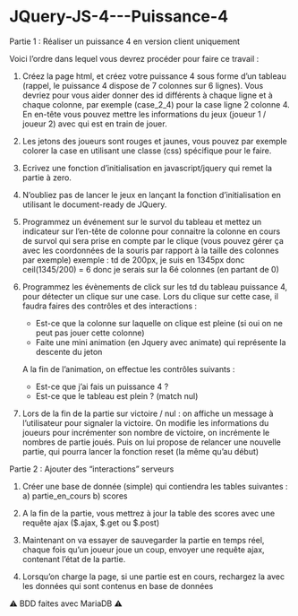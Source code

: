 # JQuery-JS-4---Puissance-4

Partie 1 : Réaliser un puissance 4 en version client uniquement

Voici l’ordre dans lequel vous devrez procéder pour faire ce travail :

1) Créez la page html, et créez votre puissance 4 sous forme d’un tableau (rappel, le puissance 4 dispose de 7 colonnes sur 6 lignes).
   Vous devriez pour vous aider donner des id différents à chaque ligne et à chaque colonne, par exemple (case_2_4) pour la case ligne 2 colonne 4. 
   En en-tête vous pouvez mettre les informations du jeux (joueur 1 / joueur 2) avec qui est en train de jouer.
   
2) Les jetons des joueurs sont rouges et jaunes, vous pouvez par exemple colorer la case en utilisant une classe (css) spécifique pour le faire.

3) Ecrivez une fonction d’initialisation en javascript/jquery qui remet la partie à zero.

4) N’oubliez pas de lancer le jeux en lançant la fonction d’initialisation en utilisant le document-ready de JQuery.

5) Programmez un événement sur le survol du tableau et mettez un indicateur sur l’en-tête de colonne pour connaitre la colonne en cours de survol qui        sera prise en compte par le clique (vous pouvez gérer ça avec les coordonnées de la souris par rapport à la taille des colonnes par exemple)
   exemple : td de 200px, je suis en 1345px donc ceil(1345/200) = 6 donc je serais sur la 6é colonnes (en partant de 0)

6) Programmez les évènements de click sur les td du tableau puissance 4, pour détecter un clique sur une case.
   Lors du clique sur cette case, il faudra faires des contrôles et des interactions :
    - Est-ce que la colonne sur laquelle on clique est pleine (si oui on ne peut pas jouer cette colonne)
    - Faite une mini animation (en Jquery avec animate) qui représente la descente du jeton
    
   A la fin de l’animation, on effectue les contrôles suivants :
    - Est-ce que j’ai fais un puissance 4 ?
    - Est-ce que le tableau est plein ? (match nul)
    
7) Lors de la fin de la partie sur victoire / nul : on affiche un message à l’utilisateur pour signaler la victoire. On modifie les informations du          joueurs pour incrémenter son nombre de victoire, on incrémente le nombres de partie joués. Puis on lui propose de relancer une nouvelle partie, qui      pourra lancer la fonction reset (la même qu’au début)


Partie 2 : Ajouter des “interactions” serveurs

1) Créer une base de donnée (simple) qui contiendra les tables suivantes :
    a) partie_en_cours
    b) scores
    
2) A la fin de la partie, vous mettrez à jour la table des scores avec une requête ajax ($.ajax, $.get ou $.post)

3) Maintenant on va essayer de sauvegarder la partie en temps réel, chaque fois qu’un joueur joue un coup, envoyer une requête ajax, contenant l’état de    la partie.
4) Lorsqu’on charge la page, si une partie est en cours, rechargez la avec les données qui sont contenus en base de données


⚠️ BDD faites avec MariaDB ⚠️
